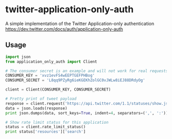 twitter-application-only-auth
=============================

A simple implementation of the Twitter Application-only authentication
https://dev.twitter.com/docs/auth/application-only-auth

Usage
-----

```python
import json
from application_only_auth import Client

# The consumer secret is an example and will not work for real requests
CONSUMER_KEY = 'xvz1evFS4wEEPTGEFPHBog'
CONSUMER_SECRET = 'L8qq9PZyRg6ieKGEKhZolGC0vJWLw8iEJ88DRdyOg'

client = Client(CONSUMER_KEY, CONSUMER_SECRET)

# Pretty print of tweet payload
response = client.request('https://api.twitter.com/1.1/statuses/show.json?id=316683059296624640')
data = json.loads(response)
print json.dumps(data, sort_keys=True, indent=4, separators=(',', ':'))

# Show rate limit status for this application
status = client.rate_limit_status()
print status['resources']['search']
```
